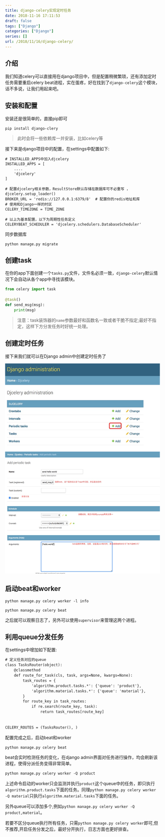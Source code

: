 ```yaml
---
title: django-celery实现定时任务
date: 2018-11-16 17:11:53
draft: false
tags: ["Django"]
categories: ["Django"]
series: []
url: /2018/11/16/django-celery/
---
```

## 介绍
我们知道celery可以直接用在django项目中，但是配置稍微繁琐，还有添加定时任务需要重启celery beat进程，实在蛋疼，好在找到了`django-celery`这个模块，话不多说，让我们用起来吧。

## 安装和配置

安装还是很简单的，直接pip即可

```text
pip install django-clery
```

> 此时会将一些依赖库一并安装，比如celery等

接下来是django项目中的配置，在settings中配置如下:

```text
# INSTALLED_APPS中加入djcelery
INSTALLED_APPS = [
    ....
    'djcelery'
]

# 配置djcelery相关参数，ResultStore默认存储在数据库可不必重写 ，
djcelery.setup_loader()
BROKER_URL = 'redis://127.0.0.1:6379/8'  # 配置你的redis地址和库
# 使用和Django一样的时区
CELERY_TIMEZONE = TIME_ZONE

# 以上为基本配置，以下为周期性任务定义
CELERYBEAT_SCHEDULER = 'djcelery.schedulers.DatabaseScheduler'
```

同步数据库

```text
python manage.py migrate
```

## 创建task

在你的app下面创建一个`tasks.py`文件，文件名必须一致，`django-celery`默认情况下会自动从各个app中寻找该模块。

```python
from celery import task

@task()
def send_msg(msg):
    print(msg)
```

> 注意：task装饰器的`name`参数最好和函数名一致或者干脆不指定;最好不指定，这样下方分发任务时好统一处理。

## 创建定时任务

接下来我们就可以在Django admin中创建定时任务了

![](/images/2018-11-16/QQ20170613-215907.jpg)
![](/images/2018-11-16/QQ20170613-220348.jpg)

## 启动beat和worker

```text
python manage.py celery worker -l info
```

```text
python manage.py celery beat
```

之后就可以观察日志了，另外可以使用`supervisor`来管理这两个进程。

## 利用queue分发任务

在settings中增加如下配置:

```reStructuredText
# 定义任务对应的queue
class TasksRouter(object):
    @classmethod
    def route_for_task(cls, task, args=None, kwargs=None):
        task_routes = {
            'algorithm.product.tasks.*': {'queue': 'product'},
            'algorithm.material.tasks.*': {'queue': 'material'},
        }
        for route_key in task_routes:
            if re.search(route_key, task):
                return task_routes[route_key]


CELERY_ROUTES = (TasksRouter(), )
```

配置完成之后，启动beat和worker

```
python manage.py celery beat
```

beat会实时检测任务的变化，在django admin界面对任务进行操作，均会刷新该进程，使得分派任务变得非常简单。

```reStructuredText
python manage.py celery worker -Q product
```

上述命令启动的worker只会监测并执行`product`这个queue中的任务，即只执行`algorithm.product.tasks`下面的任务。同理`python manage.py celery worker -Q material`只执行`algorithm.material.tasks`下面的任务。

另外queue可以添加多个,例如`python manage.py celery worker -Q product,material`。

若要不区分queue执行所有任务，只需`python manage.py celery worker`即可,但不推荐,开启任务分发之后，最好分开执行，日志方面也更好排查。